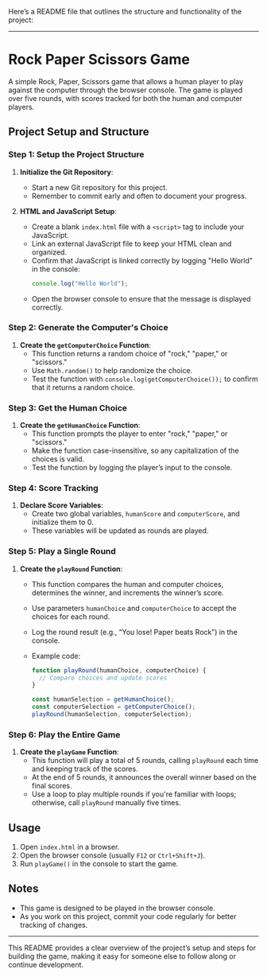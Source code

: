 Here’s a README file that outlines the structure and functionality of the project:

---

# Rock Paper Scissors Game

A simple Rock, Paper, Scissors game that allows a human player to play against the computer through the browser console. The game is played over five rounds, with scores tracked for both the human and computer players.

## Project Setup and Structure

### Step 1: Setup the Project Structure

1. **Initialize the Git Repository**:

   - Start a new Git repository for this project.
   - Remember to commit early and often to document your progress.

2. **HTML and JavaScript Setup**:
   - Create a blank `index.html` file with a `<script>` tag to include your JavaScript.
   - Link an external JavaScript file to keep your HTML clean and organized.
   - Confirm that JavaScript is linked correctly by logging "Hello World" in the console:
     ```javascript
     console.log("Hello World");
     ```
   - Open the browser console to ensure that the message is displayed correctly.

### Step 2: Generate the Computer's Choice

1. **Create the `getComputerChoice` Function**:
   - This function returns a random choice of "rock," "paper," or "scissors."
   - Use `Math.random()` to help randomize the choice.
   - Test the function with `console.log(getComputerChoice());` to confirm that it returns a random choice.

### Step 3: Get the Human Choice

1. **Create the `getHumanChoice` Function**:
   - This function prompts the player to enter "rock," "paper," or "scissors."
   - Make the function case-insensitive, so any capitalization of the choices is valid.
   - Test the function by logging the player’s input to the console.

### Step 4: Score Tracking

1. **Declare Score Variables**:
   - Create two global variables, `humanScore` and `computerScore`, and initialize them to 0.
   - These variables will be updated as rounds are played.

### Step 5: Play a Single Round

1. **Create the `playRound` Function**:

   - This function compares the human and computer choices, determines the winner, and increments the winner’s score.
   - Use parameters `humanChoice` and `computerChoice` to accept the choices for each round.
   - Log the round result (e.g., “You lose! Paper beats Rock”) in the console.
   - Example code:

     ```javascript
     function playRound(humanChoice, computerChoice) {
       // Compare choices and update scores
     }

     const humanSelection = getHumanChoice();
     const computerSelection = getComputerChoice();
     playRound(humanSelection, computerSelection);
     ```

### Step 6: Play the Entire Game

1. **Create the `playGame` Function**:
   - This function will play a total of 5 rounds, calling `playRound` each time and keeping track of the scores.
   - At the end of 5 rounds, it announces the overall winner based on the final scores.
   - Use a loop to play multiple rounds if you're familiar with loops; otherwise, call `playRound` manually five times.

## Usage

1. Open `index.html` in a browser.
2. Open the browser console (usually `F12` or `Ctrl+Shift+J`).
3. Run `playGame()` in the console to start the game.

## Notes

- This game is designed to be played in the browser console.
- As you work on this project, commit your code regularly for better tracking of changes.

---

This README provides a clear overview of the project’s setup and steps for building the game, making it easy for someone else to follow along or continue development.
